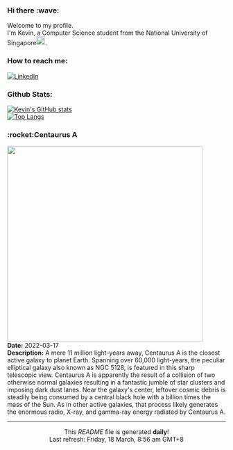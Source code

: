 <h3>Hi there :wave:</h3>

Welcome to my profile.   
I'm Kevin, a Computer Science student from the National University of Singapore<img src="https://img.icons8.com/color/96/000000/singapore-circular.png" width="20px"/>.</p>

<h3>How to reach me: </h3>
<a href="https://www.linkedin.com/in/kevin-foong/"><img alt="LinkedIn" src="https://img.shields.io/badge/linkedin-%230077B5.svg?&style=for-the-badge&logo=linkedin&logoColor=white" /></a> 

<h3>Github Stats: </h3> 

[![Kevin's GitHub stats](https://github-readme-stats.vercel.app/api?username=kevin9foong&theme=tokyonight)](https://github.com/anuraghazra/github-readme-stats) <br/>
[![Top Langs](https://github-readme-stats.vercel.app/api/top-langs/?username=kevin9foong&layout=compact&theme=tokyonight)](https://github.com/anuraghazra/github-readme-stats)

<h3>:rocket:Centaurus A</h3> 
<img width="450" src="https:&#x2F;&#x2F;apod.nasa.gov&#x2F;apod&#x2F;image&#x2F;2203&#x2F;CentaurusA_DavidAlemazkour.jpg" /><br/>
<b>Date:</b> 2022-03-17<br/>
<b>Description:</b> A mere 11 million light-years away, Centaurus A is the closest active galaxy to planet Earth. Spanning over 60,000 light-years, the peculiar elliptical galaxy also known as NGC 5128, is featured in this sharp telescopic view. Centaurus A is apparently the result of a collision of two otherwise normal galaxies resulting in a fantastic jumble of star clusters and imposing dark dust lanes. Near the galaxy&#39;s center, leftover cosmic debris is steadily being consumed by a central black hole with a billion times the mass of the Sun. As in other active galaxies, that process likely generates the enormous radio, X-ray, and gamma-ray energy radiated by Centaurus A.<br/>

------------
<p align="center">This <i>README</i> file is generated <b>daily</b>!</br>
Last refresh: Friday, 18 March, 8:56 am GMT+8<br />